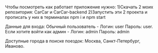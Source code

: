Чтобы посмотреть как работает приложение нужно:
1)Скачать 2 моих репозитория: CarCar и CarCar-backend
2)Запустить эти 2 проекта и прописать у них в терминалах npm i и npm start

Данные для входа:
Обычный пользователь -
Логин: user
Пароль: user.
Если хотите войти как админ -
Логин: admin
Пароль: admin

Доступные города в поиске поездок: Москва, Санкт-Петербург, Иваново.
